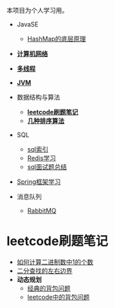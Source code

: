 本项目为个人学习用。

* JavaSE
  * [HashMap的底层原理](src/JavaSE/容器.md)

* **[计算机网络](src/network/计算机网络.md)**
* **[多线程](src/multi_thread/线程.md)**
* **[JVM](src/JVM/jvm.md)**

* 数据结构与算法
  * **[leetcode刷题笔记](src/leetcode/leetcode.md)**
  * **[几种排序算法](src/leetcode/归并_快排/)**
  
* SQL
  * [sql索引](src/sql/sql索引.md)
  * [Redis学习](src/sql/Redis.md)  
  * [sql面试题总结](src/sql/sql面试.md)  
* [Spring框架学习](src/SSM/Spring.md)
* 消息队列
  * [RabbitMQ](src/消息队列MQ/RabbitMQ.md)
    
# leetcode刷题笔记

* [如何计算二进制数中1的个数](src/leetcode/位运算/byte.md)
* [二分查找的左右边界](src/leetcode/双指针/二分查找.md)
* **动态规划**
    * [经典的背包问题](src/leetcode/动态规划/bags.md)
    * [leetcode中的背包问题](src/leetcode/动态规划/leetcodebags.md)